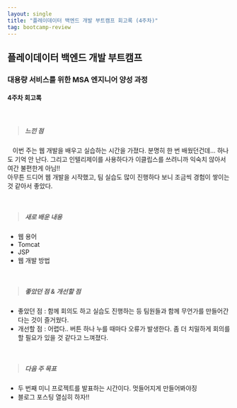 ```yaml
---
layout: single
title: "플레이데이터 백엔드 개발 부트캠프 회고록 (4주차)"
tag: bootcamp-review
---
```


## 플레이데이터 백엔드 개발 부트캠프

### 대용량 서비스를 위한 MSA 엔지니어 양성 과정

#### 4주차 회고록

<br>

> ##### 느낀 점

&nbsp;&nbsp; 이번 주는 웹 개발을 배우고 실습하는 시간을 가졌다. 분명히 한 번 배웠던건데... 하나도 기억 안 난다.
그리고 인텔리제이를 사용하다가 이클립스를 쓰려니까 익숙치 않아서 여간 불편한게 아님!!  
아무튼 드디어 웹 개발을 시작했고, 팀 실습도 많이 진행하다 보니 조금씩 경험이 쌓이는 것 같아서 좋았다.

<br>

> ##### 새로 배운 내용

- 웹 용어
- Tomcat
- JSP
- 웹 개발 방법

<br>

> ##### 좋았던 점 & 개선할 점

- 좋았던 점 : 함께 회의도 하고 실습도 진행하는 등 팀원들과 함께 무언가를 만들어간다는 것이 즐거웠다.
- 개선할 점 : 어렵다.. 버튼 하나 누를 때마다 오류가 발생한다. 좀 더 치밀하게 회의를 할 필요가 있을 것 같다고 느껴졌다.

<br>

> ##### 다음 주 목표

- 두 번째 미니 프로젝트를 발표하는 시간이다. 멋들어지게 만들어봐야징
- 블로그 포스팅 열심히 하자!!